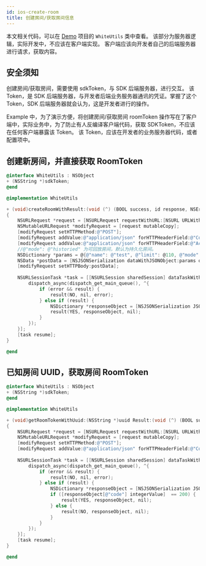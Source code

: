 ```yaml
---
id: ios-create-room
title: 创建房间/获取房间信息
---
```


本文相关代码，可以在 [Demo](declaration.md#demo) 项目的 `WhiteUtils` 类中查看。
该部分为服务器逻辑，实际开发中，不应该在客户端实现。
客户端应该向开发者自己的后端服务器进行请求，获取内容。

## 安全须知

创建房间/获取房间，需要使用 sdkToken，与 SDK 后端服务器，进行交互。
该 Token，是 SDK 后端服务器，与开发者后端业务服务器通讯的凭证。掌握了这个 Token，SDK 后端服务器就会认为，这是开发者进行的操作。

Example 中，为了演示方便，将创建房间/获取房间 roomToken 操作写在了客户端中，实际业务中，为了防止有人反编译客户端代码，获取 SDKToken，不应该在任何客户端暴露该 Token。
该 Token，应该在开发者的业务服务器代码，或者配置项中。

## 创建新房间，并直接获取 RoomToken

```Objective-C
@interface WhiteUtils : NSObject
+ (NSString *)sdkToken;
@end
```

```Objective-C
@implementation WhiteUtils

+ (void)createRoomWithResult:(void (^) (BOOL success, id response, NSError *error))result;
{
    NSURLRequest *request = [NSURLRequest requestWithURL:[NSURL URLWithString:[NSString stringWithFormat:[APIHost stringByAppendingPathComponent:@"room?token=%@"], self.sdkToken]]];
    NSMutableURLRequest *modifyRequest = [request mutableCopy];
    [modifyRequest setHTTPMethod:@"POST"];
    [modifyRequest addValue:@"application/json" forHTTPHeaderField:@"Content-Type"];
    [modifyRequest addValue:@"application/json" forHTTPHeaderField:@"Accept"];
    //@"mode": @"historied" 为可回放房间，默认为持久化房间。
    NSDictionary *params = @{@"name": @"test", @"limit": @110, @"mode": @"historied"};
    NSData *postData = [NSJSONSerialization dataWithJSONObject:params options:0 error:nil];
    [modifyRequest setHTTPBody:postData];
    
    NSURLSessionTask *task = [[NSURLSession sharedSession] dataTaskWithRequest:modifyRequest completionHandler:^(NSData * _Nullable data, NSURLResponse * _Nullable response, NSError * _Nullable error) {
        dispatch_async(dispatch_get_main_queue(), ^{
            if (error && result) {
                result(NO, nil, error);
            } else if (result) {
                NSDictionary *responseObject = [NSJSONSerialization JSONObjectWithData:data options:0 error:nil];
                result(YES, responseObject, nil);
            }
        });
    }];
    [task resume];
}

@end
```

## 已知房间 UUID，获取房间 RoomToken

```Objective-C
@interface WhiteUtils : NSObject
+ (NSString *)sdkToken;
@end
```

```Objective-C
@implementation WhiteUtils

+ (void)getRoomTokenWithUuid:(NSString *)uuid Result:(void (^) (BOOL success, id response, NSError *error))result
{
    NSURLRequest *request = [NSURLRequest requestWithURL:[NSURL URLWithString:[NSString stringWithFormat:[APIHost stringByAppendingPathComponent:@"/room/join?uuid=%@&token=%@"], uuid, self.sdkToken]]];
    NSMutableURLRequest *modifyRequest = [request mutableCopy];
    [modifyRequest setHTTPMethod:@"POST"];
    [modifyRequest addValue:@"application/json" forHTTPHeaderField:@"Content-Type"];
    
    NSURLSessionTask *task = [[NSURLSession sharedSession] dataTaskWithRequest:modifyRequest completionHandler:^(NSData * _Nullable data, NSURLResponse * _Nullable response, NSError * _Nullable error) {
        dispatch_async(dispatch_get_main_queue(), ^{
            if (error && result) {
                result(NO, nil, error);
            } else if (result) {
                NSDictionary *responseObject = [NSJSONSerialization JSONObjectWithData:data options:0 error:nil];
                if ([responseObject[@"code"] integerValue]  == 200) {
                    result(YES, responseObject, nil);
                } else {
                    result(NO, responseObject, nil);
                }
            }
        });
    }];
    [task resume];
}

@end
```